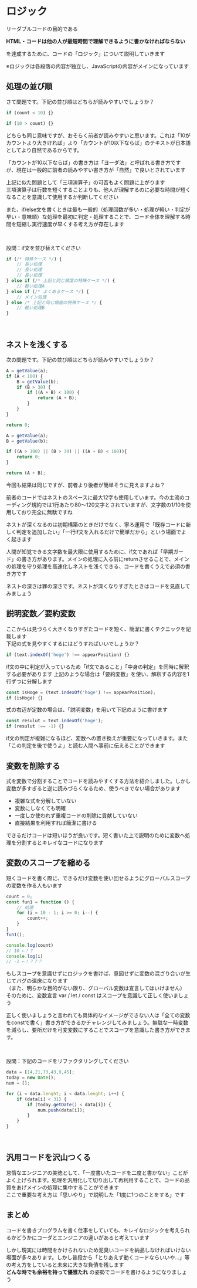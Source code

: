 # ロジック
リーダブルコードの目的である

**HTML・コードは他の人が最短時間で理解できるように書かなければならない**

を達成するために、コードの「ロジック」について説明していきます

※ロジックは各段落の内容が独立し、JavaScriptの内容がメインになっています

## 処理の並び順
さて問題です。下記の並び順はどちらが読みやすいでしょうか？

```JavaScript
if (count < 10) {}
```

```JavaScript
if (10 > count) {}
```

どちらも同じ意味ですが、おそらく前者が読みやすいと思います。これは「10がカウントより大きければ」より「カウントが10以下ならば」のテキストが日本語としてより自然であるからです。

「カウントが10以下ならば」の書き方は「ヨーダ法」と呼ばれる書き方ですが、現在は一般的に前者の読みやすい書き方が「自然」で良いとされています

上記に似た問題として「三項演算子」の可否もよく問題に上がります<br>
三項演算子は行数を短くすることよりも、他人が理解するのに必要な時間が短くなることを意識して使用するか判断してください

また、if/else文を書くときは最も一般的（処理回数が多い・処理が軽い・判定が早い・意味順）な処理を最初に判定・処理することで、コード全体を理解する時間を短縮し実行速度が早くする考え方が存在します

<br>

設問：if文を並び替えてください

```JavaScript
if (/* 特殊ケース */) {
    // 長い処理
    // 長い処理
    // 長い処理
} else if (/* 上記と同じ頻度の特殊ケース */) {
    // 軽い処理A
} else if (/* よくあるケース */) {
    // メイン処理
} else /* 上記と同じ頻度の特殊ケース */ {
    // 軽い処理B
}
```

<br>

## ネストを浅くする
次の問題です。下記の並び順はどちらが読みやすいでしょうか？

```JavaScript
A = getValue(a);
if (A < 100) {
    B = getValue(b);
    if (B > 30) {
        if ((A + B) < 100) {
            return (A + B);
        }
    }
}

return 0;
```

```JavaScript
A = getValue(a);
B = getValue(b);

if ((A > 100) || (B > 30) || ((A + B) < 100)){
    return 0;
}

return (A + B);
```

今回も結果は同じですが、前者より後者が簡単そうに見えますよね？

前者のコードではネストのスペースに最大12字も使用しています。今の主流のコーディング規約では1行あたり80～120文字とされていますが、文字数の1/10を使用しており完全に無駄ですね

ネストが深くなるのは初期構築のときだけでなく、寧ろ運用で「既存コードに新しく判定を追加したい」「一行if文を入れるだけで簡単だから」という場面でよく起きます

人間が知覚できる文字数を最大限に使用するために、if文であれば「早期ガード」の書き方があります。メインの処理に入る前にreturnさせることで、メインの処理を守り処理を高速化しネストを浅くできる、コードを書くうえで必須の書き方です

ネストの深さは罪の深さです。ネストが深くなりすぎたときはコードを見直してみましょう

## 説明変数／要約変数
ここからは見づらく大きくなりすぎたコードを短く、簡潔に書くテクニックを記載します<br>
下記の式を見やすくするにはどうすればいいでしょうか？

```JavaScript
if (text.indexOf('hoge') !== appearPosition) {}
```

if文の中に判定が入っているため「if文であること」「中身の判定」を同時に解釈する必要があります
上記のような場合は「要約変数」を使い、解釈する内容を1行ずつに分解します

```JavaScript
const isHoge = (text.indexOf('hoge') !== appearPosition);
if (isHoge) {}
```

式の右辺が定数の場合は、「説明変数」を用いて下記のように書けます

```JavaScript
const resulut = text.indexOf('hoge');
if (resulut !== -1) {}
```

if文の判定が複雑になるほど、変数への置き換えが重要になっていきます。また「この判定を後で使うよ」と読む人間へ事前に伝えることができます

## 変数を削除する
式を変数で分割することでコードを読みやすくする方法を紹介しました。しかし変数が多すぎると逆に読みづらくなるため、使うべきでない場合があります

- 複雑な式を分解していない
- 変数にしなくても明確
- 一度しか使われず重複コードの削除に貢献していない
- 直接結果を利用すれば簡潔に書ける

できるだけコードは短いほうが良いです。短く書いた上で説明のために変数へ処理を分割するとキレイなコードになります

## 変数のスコープを縮める
短くコードを書く際に、できるだけ変数を使い回せるようにグローバルスコープの変数を作る人もいます

```JavaScript
count = 0;
const fun1 = function () {
    // 処理
    for (i = 10 - 1; i >= 0; i--) {
        count++;
    }
}
fun1();

console.log(count)
// 10 ←！？
console.log(i)
// -1 ←！？？？
```

もしスコープを意識せずにロジックを書けば、意図せずに変数の混ざり合いが生じてバグの温床になります<br>
（また、明らかな目的がない限り、グローバル変数は宣言してはいけません）<br>
そのために、変数宣言 var / let / const はスコープを意識して正しく使いましょう

正しく使いましょうと言われても具体的なイメージができない人は「全ての変数をconstで書く」書き方ができるかチャレンジしてみましょう。無駄な一時変数を減らし、要所だけを可変変数にすることでスコープを意識した書き方ができます。

<br>

設問：下記のコードをリファクタリングしてください

```JavaScript
data = [14,21,73,43,9,45];
today = new Date();
num = [];

for (i = data.lenght; i < data.lenght; i++) {
    if (data[i] < 31) {
        if (today.getDate() < data[i]) {
            num.push(data[i]);
        }
    }
}
```

<br>

## 汎用コードを沢山つくる
怠惰なエンジニアの美徳として、「一度書いたコードを二度と書かない」ことがよく上げられます。処理を汎用化して切り出して再利用することで、コードの品質をあげメインの処理に集中することができます<br>
ここで重要な考え方は「思いやり」で説明した「1度に1つのことをする」です

## まとめ
コードを書きプログラムを書く仕事をしていても、キレイなロジックを考えられるかどうかにコーダとエンジニアの違いがあると考えています

しかし現実には時間をかけられないため泥臭いコードを納品しなければいけない場面が多々あります。しかし普段から「とりあえず動くコードならいいや…」等の考え方をしていると未来に大きな負債を残します<br>
**どんな時でも余裕を持って優雅たれ** の姿勢でコードを書けるようになりましょう
